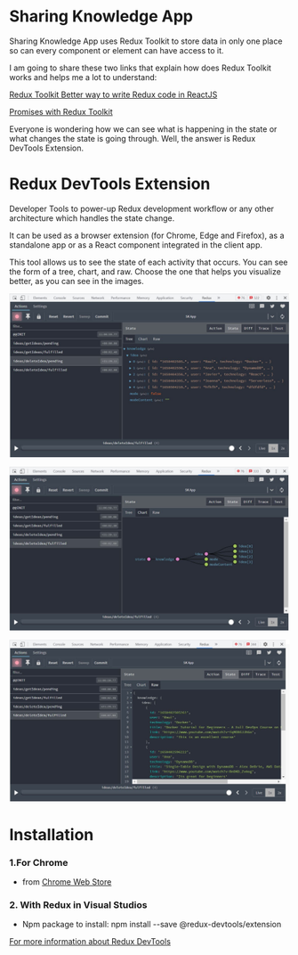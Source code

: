 # Sharing Knowledge App

Sharing Knowledge App uses Redux Toolkit to store data in only one place so can every component or element can have access to it.

I am going to share these two links that explain how does Redux Toolkit works and helps me a lot to understand:

[Redux Toolkit Better way to write Redux code in ReactJS](https://www.geeksforgeeks.org/redux-toolkit-better-way-to-write-redux-code-in-reactjs/#:~:text=Redux%20Toolkit%20is%20used%20for,the%20data%20in%20the%20reducer.)

[Promises with Redux Toolkit](https://redux-toolkit.js.org/api/createAsyncThunk)

Everyone is wondering how we can see what is happening in the state or what changes the state is going through. Well, the answer is Redux DevTools Extension.

# Redux DevTools Extension

Developer Tools to power-up Redux development workflow or any other architecture which handles the state change.

It can be used as a browser extension (for Chrome, Edge and Firefox), as a standalone app or as a React component integrated in the client app.

This tool allows us to see the state of each activity that occurs. You can see the form of a tree, chart, and raw. Choose the one that helps you visualize better, as you can see in the images.

![tree!](tree-img.JPG)

![chart!](chart-img.JPG)

![raw!](raw-img.JPG)

# Installation

### 1.For Chrome

- from [Chrome Web Store](https://chrome.google.com/webstore/detail/redux-devtools/lmhkpmbekcpmknklioeibfkpmmfibljd)

### 2. With Redux in Visual Studios

- Npm package to install: npm install --save @redux-devtools/extension

[For more information about Redux DevTools](https://github.com/reduxjs/redux-devtools)
